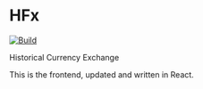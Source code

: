 # HFx
[![Build](https://github.com/stebunting/hfx/actions/workflows/build.yml/badge.svg)](https://github.com/stebunting/hfx/actions/workflows/build.yml)

Historical Currency Exchange

This is the frontend, updated and written in React.